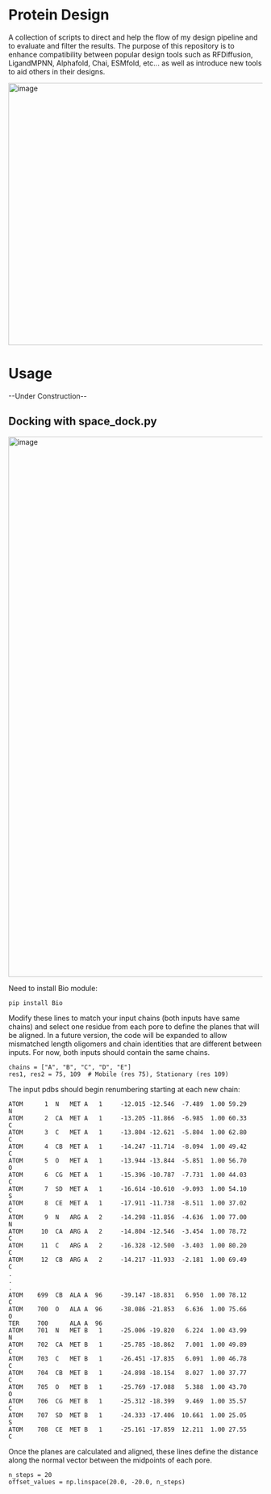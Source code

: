 # Protein Design
A collection of scripts to direct and help the flow of my design pipeline and to evaluate and filter the results.
The purpose of this repository is to enhance compatibility between popular design tools such as RFDiffusion, LigandMPNN, Alphafold, Chai, ESMfold, etc... as well as introduce new tools to aid others in their designs.

<img width="519" alt="image" src="https://github.com/user-attachments/assets/39f1a01a-fce5-478d-bed2-08798007799f" />

# Usage
--Under Construction--

## Docking with space_dock.py

<img width="1069" alt="image" src="https://github.com/user-attachments/assets/ea286793-bc28-40f5-884f-7a23d226c645" />

Need to install Bio module:
```
pip install Bio
```

Modify these lines to match your input chains (both inputs have same chains) and select one residue from each pore to define the planes that will be aligned.
In a future version, the code will be expanded to allow mismatched length oligomers and chain identities that are different between inputs. For now, both inputs should contain the same chains. 

```
chains = ["A", "B", "C", "D", "E"]
res1, res2 = 75, 109  # Mobile (res 75), Stationary (res 109)
```

The input pdbs should begin renumbering starting at each new chain:

```
ATOM      1  N   MET A   1     -12.015 -12.546  -7.489  1.00 59.29           N  
ATOM      2  CA  MET A   1     -13.205 -11.866  -6.985  1.00 60.33           C  
ATOM      3  C   MET A   1     -13.804 -12.621  -5.804  1.00 62.80           C  
ATOM      4  CB  MET A   1     -14.247 -11.714  -8.094  1.00 49.42           C  
ATOM      5  O   MET A   1     -13.944 -13.844  -5.851  1.00 56.70           O  
ATOM      6  CG  MET A   1     -15.396 -10.787  -7.731  1.00 44.03           C  
ATOM      7  SD  MET A   1     -16.614 -10.610  -9.093  1.00 54.10           S  
ATOM      8  CE  MET A   1     -17.911 -11.738  -8.511  1.00 37.02           C  
ATOM      9  N   ARG A   2     -14.298 -11.856  -4.636  1.00 77.00           N  
ATOM     10  CA  ARG A   2     -14.804 -12.546  -3.454  1.00 78.72           C  
ATOM     11  C   ARG A   2     -16.328 -12.500  -3.403  1.00 80.20           C  
ATOM     12  CB  ARG A   2     -14.217 -11.933  -2.181  1.00 69.49           C
.
.
.
ATOM    699  CB  ALA A  96     -39.147 -18.831   6.950  1.00 78.12           C  
ATOM    700  O   ALA A  96     -38.086 -21.853   6.636  1.00 75.66           O  
TER     700      ALA A  96                                                      
ATOM    701  N   MET B   1     -25.006 -19.820   6.224  1.00 43.99           N  
ATOM    702  CA  MET B   1     -25.785 -18.862   7.001  1.00 49.89           C  
ATOM    703  C   MET B   1     -26.451 -17.835   6.091  1.00 46.78           C  
ATOM    704  CB  MET B   1     -24.898 -18.154   8.027  1.00 37.77           C  
ATOM    705  O   MET B   1     -25.769 -17.088   5.388  1.00 43.70           O  
ATOM    706  CG  MET B   1     -25.312 -18.399   9.469  1.00 35.57           C  
ATOM    707  SD  MET B   1     -24.333 -17.406  10.661  1.00 25.05           S  
ATOM    708  CE  MET B   1     -25.161 -17.859  12.211  1.00 27.55           C  
```

Once the planes are calculated and aligned, these lines define the distance along the normal vector between the midpoints of each pore.
```
n_steps = 20
offset_values = np.linspace(20.0, -20.0, n_steps)
```
